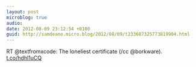 ```yaml
---
layout: post
microblog: true
audio: 
date: 2012-08-09 23:12:54 +0100
guid: http://samdeane.micro.blog/2012/08/09/t233687325773819904.html
---
```

RT @textfromxcode: The loneliest certificate (/cc @borkware).   [t.co/hdhl1uCQ](http://t.co/hdhl1uCQ)
